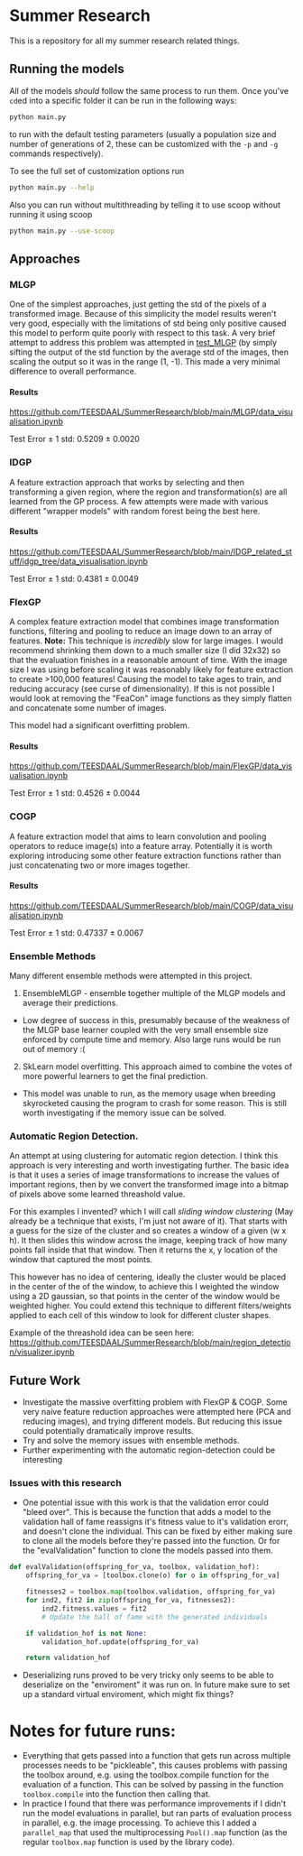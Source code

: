 # Summer Research
This is a repository for all my summer research related things.

## Running the models
All of the models *should* follow the same process to run them. Once you've `cd`ed into a specific folder it can be run in the following ways:
```sh
python main.py
```
to run with the default testing parameters (usually a population size and number of generations of 2, these can be customized with the `-p` and `-g` commands respectively).

To see the full set of customization options run 
```sh
python main.py --help
```

Also you can run without multithreading by telling it to use scoop without running it using scoop
```sh
python main.py --use-scoop
```

## Approaches
### MLGP
One of the simplest approaches, just getting the std of the pixels of a transformed image. Because of this simplicity the model results weren't very good, especially with the limitations of std being only positive caused this model to perform quite poorly with respect to this task. A very brief attempt to address this problem was attempted in [test_MLGP](https://github.com/TEESDAAL/SummerResearch/tree/main/test_MLGP) (by simply sifting the output of the std function by the average std of the images, then scaling the output so it was in the range (1, -1). This made a very minimal difference to overall performance. 

#### Results
https://github.com/TEESDAAL/SummerResearch/blob/main/MLGP/data_visualisation.ipynb

Test Error ± 1 std: 0.5209 ± 0.0020

### IDGP
A feature extraction approach that works by selecting and then transforming a given region, where the region and transformation(s) are all learned from the GP process. A few attempts were made with various different "wrapper models" with random forest being the best here.

#### Results
https://github.com/TEESDAAL/SummerResearch/blob/main/IDGP_related_stuff/idgp_tree/data_visualisation.ipynb

Test Error ± 1 std: 0.4381 ± 0.0049

### FlexGP
A complex feature extraction model that combines image transformation functions, filtering and pooling to reduce an image down to an array of features.
**Note:** This technique is *incredibly* slow for large images. I would recommend shrinking them down to a much smaller size (I did 32x32) so that the evaluation finishes in a reasonable amount of time. With the image size I was using before scaling it was reasonably likely for feature extraction to create >100,000 features! Causing the model to take ages to train, and reducing accuracy (see curse of dimensionality). If this is not possible I would look at removing the "FeaCon" image functions as they simply flatten and concatenate some number of images.

This model had a significant overfitting problem.

#### Results
https://github.com/TEESDAAL/SummerResearch/blob/main/FlexGP/data_visualisation.ipynb

Test Error ± 1 std: 0.4526 ± 0.0044

### COGP
A feature extraction model that aims to learn convolution and pooling operators to reduce image(s) into a feature array. Potentially it is worth exploring introducing some other feature extraction functions rather than just concatenating two or more images together.

#### Results
https://github.com/TEESDAAL/SummerResearch/blob/main/COGP/data_visualisation.ipynb

Test Error ± 1 std: 0.47337 ± 0.0067

### Ensemble Methods
Many different ensemble methods were attempted in this project.
1. EnsembleMLGP - ensemble together multiple of the MLGP models and average their predictions.
  - Low degree of success in this, presumably because of the weakness of the MLGP base learner coupled with the very small ensemble size enforced by compute time and memory. Also large runs would be run out of memory :(
2. SkLearn model overfitting. This approach aimed to combine the votes of more powerful learners to get the final prediction.
  - This model was unable to run, as the memory usage when breeding skyrocketed causing the program to crash for some reason. This is still worth investigating if the memory issue can be solved.

### Automatic Region Detection.
An attempt at using clustering for automatic region detection. I think this approach is very interesting and worth investigating further. The basic idea is that it uses a series of image transformations to increase the values of important regions, then by we convert the transformed image into a bitmap of pixels above some learned threashold value.

For this examples I invented? which I will call *sliding window clustering* (May already be a technique that exists, I'm just not aware of it). That starts with a guess for the size of the cluster and so creates a window of a given (w x h). It then slides this window across the image, keeping track of how many points fall inside that that window. Then it returns the x, y location of the window that captured the most points.

This however has no idea of centering, ideally the cluster would be placed in the center of the of the window, to achieve this I weighted the window using a 2D gaussian, so that points in the center of the window would be weighted higher. You could extend this technique to different filters/weights applied to each cell of this window to look for different cluster shapes.

Example of the threashold idea can be seen here:
https://github.com/TEESDAAL/SummerResearch/blob/main/region_detection/visualizer.ipynb


## Future Work
- Investigate the massive overfitting problem with FlexGP & COGP. Some very naive feature reduction approaches were attempted here (PCA and reducing images), and trying different models. But reducing this issue could potentially dramatically improve results.
- Try and solve the memory issues with ensemble methods.
- Further experimenting with the automatic region-detection could be interesting

### Issues with this research
- One potential issue with this work is that the validation error could "bleed over". This is because the function that adds a model to the validation hall of fame reassigns it's fitness value to it's validation erorr, and doesn't clone the individual. This can be fixed by either making sure to clone all the models before they're passed into the function. Or for the "evalValidation" function to clone the models passed into them.

```python
def evalValidation(offspring_for_va, toolbox, validation_hof):
    offspring_for_va = [toolbox.clone(o) for o in offspring_for_va]

    fitnesses2 = toolbox.map(toolbox.validation, offspring_for_va)
    for ind2, fit2 in zip(offspring_for_va, fitnesses2):
        ind2.fitness.values = fit2
        # Update the hall of fame with the generated individuals

    if validation_hof is not None:
        validation_hof.update(offspring_for_va)

    return validation_hof
```

- Deserializing runs proved to be very tricky only seems to be able to deserialize on the "enviroment" it was run on. In future make sure to set up a standard virtual enviroment, which might fix things?


# Notes for future runs:
- Everything that gets passed into a function that gets run across multiple processes needs to be "pickleable", this causes problems with passing the toolbox around, e.g. using the toolbox.compile function for the evaluation of a function. This can be solved by passing in the function `toolbox.compile` into the function then calling that.
- In practice I found that there was performance improvements if I didn't run the model evaluations in parallel, but ran parts of evaluation process in parallel, e.g. the image processing. To achieve this I added a `parallel_map` that used the multiprocessing `Pool().map` function (as the regular `toolbox.map` function is used by the library code).

